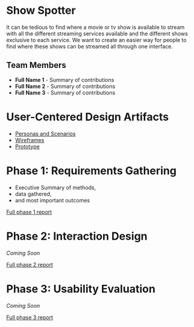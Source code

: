 # Show Spotter

It can be tedious to find where a movie or tv show is available to stream with all the different
streaming services available and the different shows exclusive to each service. We want to
create an easier way for people to find where these shows can be streamed all through one
interface.

## Team Members

* **Full Name 1** - Summary of contributions
* **Full Name 2** - Summary of contributions
* **Full Name 3** - Summary of contributions

# User-Centered Design Artifacts

* [Personas and Scenarios](personas-scenarios.md)
* [Wireframes](#)
* [Prototype](#)

# Phase 1: Requirements Gathering

* Executive Summary of methods,
* data gathered,
* and most important outcomes

[Full phase 1 report](phase1/)

# Phase 2: Interaction Design

*Coming Soon*

[Full phase 2 report](phase2/)

# Phase 3: Usability Evaluation

*Coming Soon*

[Full phase 3 report](phase3/)
